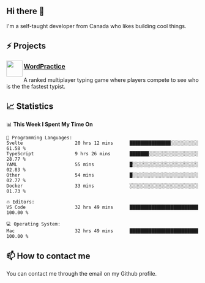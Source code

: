 <h2>Hi there 👋</h2>

<p>I'm a self-taught developer from Canada who likes building cool things.</p>

<h2>⚡ Projects</h2>

<img align="left" src="https://i.imgur.com/6RT8VFO.png" width="42" height="42" />
<h3><a target="_blank" href="https://wordpractice.io/">WordPractice</a></h3>
<p>A ranked multiplayer typing game where players compete to see who is the the fastest typist.</p>

<h2>📈 Statistics</h2>

<!--START_SECTION:waka-->
📊 **This Week I Spent My Time On** 

```text
💬 Programming Languages: 
Svelte                   20 hrs 12 mins      ███████████████░░░░░░░░░░   61.58 % 
TypeScript               9 hrs 26 mins       ███████░░░░░░░░░░░░░░░░░░   28.77 % 
YAML                     55 mins             █░░░░░░░░░░░░░░░░░░░░░░░░   02.83 % 
Other                    54 mins             █░░░░░░░░░░░░░░░░░░░░░░░░   02.77 % 
Docker                   33 mins             ░░░░░░░░░░░░░░░░░░░░░░░░░   01.73 % 

🔥 Editors: 
VS Code                  32 hrs 49 mins      █████████████████████████   100.00 % 

💻 Operating System: 
Mac                      32 hrs 49 mins      █████████████████████████   100.00 % 
```


<!--END_SECTION:waka-->

<h2>📫 How to contact me</h2>

You can contact me through the email on my Github profile.

